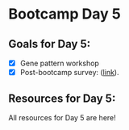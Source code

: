 # Bootcamp Day 5


## Goals for Day 5:
- [X] Gene pattern workshop
- [X] Post-bootcamp survey: ([link](https://docs.google.com/forms/d/e/1FAIpQLSeFNB3wnxgchK1xm0TQvm1c8FUibmemJTGQ8yzTVZMHKlXNcQ/viewform?usp=dialog)).

## Resources for Day 5:
All resources for Day 5 are here!
